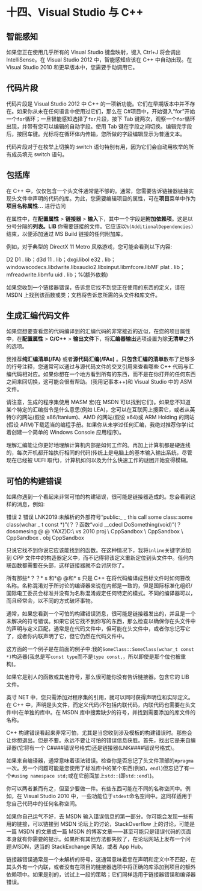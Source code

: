 # 十四、Visual Studio 与 C++

## 智能感知

如果您正在使用几乎所有的 Visual Studio 键盘映射，键入 Ctrl+J 将会调出 IntelliSense。在 Visual Studio 2012 中，智能感知应该在 C++ 中自动出现。在 Visual Studio 2010 和更早版本中，您需要手动调用它。

## 代码片段

代码片段是 Visual Studio 2012 中 C++ 的一项新功能。它们在早期版本中并不存在。如果你从未在任何语言中使用过它们，那么在 C#项目中，开始键入“for”开始一个`for`循环；一旦智能感知选择了`for`片段，按下 Tab 键两次，观察一个`for`循环出现，并带有您可以编辑的自动字段。使用 Tab 键在字段之间切换。编辑完字段后，按回车键。光标将在循环体内传输，您所做的字段编辑显示为普通文本。

代码片段对于在枚举上切换的 switch 语句特别有用，因为它们会自动用枚举的所有成员填充 switch 语句。

## 包括库

在 C++ 中，仅仅包含一个头文件通常是不够的。通常，您需要告诉链接器链接实现头文件中声明的代码的库。为此，您需要编辑项目的属性，可在**项目**菜单中作为**项目名称属性…** 进行访问

在属性中，在**配置属性** > **链接器** > **输入**下，其中一个字段是**附加依赖项**。这是以分号分隔的**列表。LIB** 你需要链接的文件。它应该以`%(AdditionalDependencies)`结束，以便添加通过 MS Build 链接的任何附加库。

例如，对于典型的 DirectX 11 Metro 风格游戏，您可能会看到以下内容:

D2 D1 . lib；d3d 11 . lib；dxgi.libol e32 . lib；windowscodecs.libdwrite.libxaudio2.libxinput.libmfcore.libMF plat . lib；mfreadwrite.libmfu uid . lib；%(额外依赖)

如果您收到一个链接器错误，告诉您它找不到您正在使用的东西的定义，请在 MSDN 上找到该函数或类；文档将告诉您所需的头文件和库文件。

## 生成汇编代码文件

如果您想要查看您的代码编译到的汇编代码的非常接近的近似，在您的项目属性中，在**配置属性** > **C/C++** > **输出文件**下，将**汇编器输出**选项设置为除**无清单**之外的选项。

我推荐**纯汇编清单(/FA)** 或者**源代码汇编(/FAs)** 。**只包含汇编的清单**散布了足够多的行号注释，您通常可以通过与源代码文件的交叉引用来查看哪些 C++ 代码与汇编代码相对应。如果你想在一个地方看到所有的东西，而不是在你打开的任何东西之间来回切换，这可能会很有帮助。(我用记事本++)和 Visual Studio 中的 ASM 文件。

请注意，生成的程序集使用 MASM 宏(在 MSDN 可以找到它们)。如果您不知道某个特定的汇编指令是什么意思(例如 LEA)，您可以在互联网上搜索它，或者从英特尔的网站(假设 x86/Itanium)、AMD 的网站(假设 x64)或 ARM Holding 的网站(假设 ARM)下载适当的编程手册。如果你从未学过任何汇编，我绝对推荐你学(试着创建一个简单的 Windows Console 应用程序)。

理解汇编能让你更好地理解计算机内部是如何工作的。再加上计算机都是硬连线的，每次开机都开始执行相同的代码(传统上是电脑上的基本输入输出系统，尽管现在已经被 UEFI 取代)，计算机如何以及为什么快速工作的谜团开始变得模糊。

## 可怕的构建错误

如果你遇到一个看起来非常可怕的构建错误，很可能是链接器造成的。您会看到这样的消息，例如:

错误 2 错误 LNK2019:未解析的外部符号“public:_ _ this call some class::some class(wchar _ t const *)”(？？函数“void __cdecl DoSomething(void)”(？dosomesing @ @ YAXZ)D:\ vs 2010 proj \ CppSandbox \ CppSandbox \ CppSandbox . obj CppSandbox

只说它找不到你说它应该能找到的函数。在这种情况下，我将`inline`关键字添加到 CPP 文件中的构造器定义中，而不记得将该定义重新定位到头文件中。任何内联函数都需要在头部，这样链接器就不会讨厌你了。

所有那些*？？* s 和*@ @和* s 只是 C++ 在将代码编译成目标文件时如何篡改名称。名称混淆对于所讨论的编译器来说在内部是一致的，但是国际标准化组织/国际电工委员会标准并没有为名称混淆规定任何特定的模式。不同的编译器可以，而且经常会，以不同的方式破坏事物。

通常，如果您看到一个可怕的构建错误消息，很可能是链接器发出的，并且是一个未解决的符号错误。如果它说它找不到你写的东西，那么检查以确保你在头文件中的声明与定义匹配，通常是在代码文件中，但可能在头文件中，或者你忘记写它了，或者你内联声明了它，但它仍然在代码文件中。

这方面的一个例子是在前面的例子中:我的`SomeClass::SomeClass(wchar_t const *)`构造器(我总是写`const type`而不是`type const,`，所以即使是那个位也被重构)。

如果它是别人的函数或其他符号，那么很可能你没有告诉链接器。包含它的 LIB 文件。

英寸 NET 中，您只需添加对程序集的引用，就可以同时获得声明位和实际定义。在 C++ 中，声明是头文件，而定义代码(不包括内联代码，内联代码也需要在头文件中)在单独的库中。在 MSDN 库中搜索缺少的符号，并找到需要添加的库文件的名称。

C++ 构建错误看起来非常可怕，尤其是当您收到涉及模板的构建错误时。那些会让你想退出。但是不要。永远不要让可怕的错误信息获胜。首先，找出它是来自编译器(它将有一个 C####错误号格式)还是链接器(LNK####错误号格式)。

如果来自编译器，通常意味着语法错误。检查你是否忘记了头文件顶部的`#pragma`一次。另一个问题可能是您使用了标准库中的某个东西(例如，`endl`)但忘记了有一个`#using namespace std;`或在它前面加上`std::`(即`std::endl`)。

你可以两者兼而有之，但至少要做一件。有些东西可能在不同的名称空间中。例如，在 Visual Studio 2010 中，一些功能位于`stdext`命名空间中。这同样适用于您自己代码中的任何名称空间。

如果你自己运气不好，去 MSDN 输入错误信息的第一部分。你可能会发现一些有用的链接，可以链接到 MSDN 论坛上的讨论，StackOverflow 上的讨论，可能是一篇 MSDN 的文章或一篇 MSDN 的博客文章——甚至可能只是错误代码的页面本身就有你需要的提示。如果所有其他方法都失败了，在论坛网站上发布一个问题:MSDN，适当的 StackExchange 网站，或者 App Hub。

链接器错误通常是一个未解析的符号，这通常意味着您在声明和定义中不匹配，在其头外有一个内联，或者没有在项目的链接器选项中将正确的库添加到项目的额外依赖项中。如果是别的，试试上一段的策略；它们同样适用于链接器错误和编译器错误。